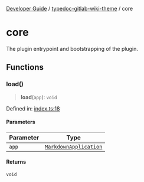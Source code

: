 [Developer Guide](../../README.md) / [typedoc-gitlab-wiki-theme](../README.md) / core

# core

The plugin entrypoint and bootstrapping of the plugin.

## Functions

### load()

> **load**(`app`): `void`

Defined in: [index.ts:18](https://github.com/typedoc2md/typedoc-plugin-markdown/blob/main/packages/typedoc-gitlab-wiki-theme/src/index.ts#L18)

#### Parameters

| Parameter | Type |
| ------ | ------ |
| `app` | [`MarkdownApplication`](../../typedoc-plugin-markdown/types/interfaces/MarkdownApplication.md) |

#### Returns

`void`
